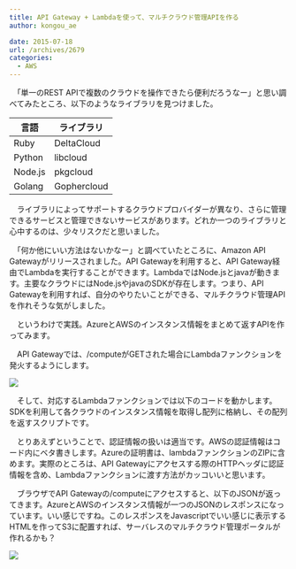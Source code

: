 ```yaml
---
title: API Gateway + Lambdaを使って、マルチクラウド管理APIを作る
author: kongou_ae
date: 2015-07-18
url: /archives/2679
categories:
  - AWS
---
```

　「単一のREST APIで複数のクラウドを操作できたら便利だろうなー」と思い調べてみたところ、以下のようなライブラリを見つけました。

| 言語      | ライブラリ       |
| ------- | ----------- |
| Ruby    | DeltaCloud  |
| Python  | libcloud    |
| Node.js | pkgcloud    |
| Golang  | Gophercloud |

　ライブラリによってサポートするクラウドプロバイダーが異なり、さらに管理できるサービスと管理できないサービスがあります。どれか一つのライブラリと心中するのは、少々リスクだと思いました。

　「何か他にいい方法はないかなー」と調べていたところに、Amazon API Gatewayがリリースされました。API Gatewayを利用すると、API Gateway経由でLambdaを実行することができます。LambdaではNode.jsとjavaが動きます。主要なクラウドにはNode.jsやjavaのSDKが存在します。つまり、API Gatewayを利用すれば、自分のやりたいことができる、マルチクラウド管理APIを作れそうな気がしました。

　というわけで実践。AzureとAWSのインスタンス情報をまとめて返すAPIを作ってみます。

　API Gatewayでは、/computeがGETされた場合にLambdaファンクションを発火するようにします。

![][1]

　そして、対応するLambdaファンクションでは以下のコードを動かします。SDKを利用して各クラウドのインスタンス情報を取得し配列に格納し、その配列を返すスクリプトです。

　とりあえずということで、認証情報の扱いは適当です。AWSの認証情報はコード内にベタ書きします。Azureの証明書は、lambdaファンクションのZIPに含めます。実際のところは、API Gatewayにアクセスする際のHTTPヘッダに認証情報を含め、Lambdaファンクションに渡す方法がカッコいいと思います。

<script src="https://gist.github.com/kongou-ae/ad0b1366da2ee5efbbaa.js"></script>

　ブラウザでAPI Gatewayの/computeにアクセスすると、以下のJSONが返ってきます。AzureとAWSのインスタンス情報が一つのJSONのレスポンスになっています。いい感じですね。このレスポンスをJavascriptでいい感じに表示するHTMLを作ってS3に配置すれば、サーバレスのマルチクラウド管理ポータルが作れるかも？

<script src="https://gist.github.com/kongou-ae/825a49a087311e0814ad.js"></script>

![][2]

 [1]: https://aimless.jp/blog/wp-content/uploads/2015/07/api_gateway_setting.png
 [2]: https://aimless.jp/blog/wp-content/uploads/2015/07/result_of_api.png
